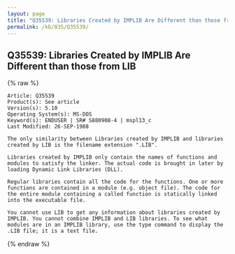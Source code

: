 ```yaml
---
layout: page
title: "Q35539: Libraries Created by IMPLIB Are Different than those from LIB"
permalink: /kb/035/Q35539/
---
```


## Q35539: Libraries Created by IMPLIB Are Different than those from LIB

{% raw %}

	Article: Q35539
	Product(s): See article
	Version(s): 5.10
	Operating System(s): MS-DOS
	Keyword(s): ENDUSER | SR# S880908-4 | mspl13_c
	Last Modified: 26-SEP-1988
	
	The only similarity between Libraries created by IMPLIB and libraries
	created by LIB is the filename extension ".LIB".
	
	Libraries created by IMPLIB only contain the names of functions and
	modules to satisfy the linker. The actual code is brought in later by
	loading Dynamic Link Libraries (DLL).
	
	Regular libraries contain all the code for the functions. One or more
	functions are contained in a module (e.g. object file). The code for
	the entire module containing a called function is statically linked
	into the executable file.
	
	You cannot use LIB to get any information about libraries created by
	IMPLIB. You cannot combine IMPLIB and LIB libraries. To see what
	modules are in an IMPLIB library, use the type command to display the
	.LIB file; it is a text file.

{% endraw %}
